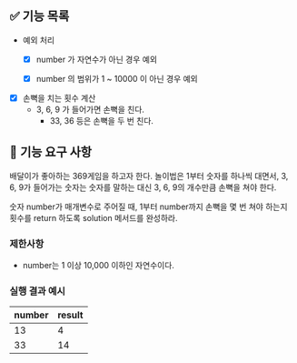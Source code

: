 ## ✅ 기능 목록

- 예외 처리
    - [x] number 가 자연수가 아닌 경우 예외
    - [x] number 의 범위가 1 ~ 10000 이 아닌 경우 예외


- [x] 손뼉을 치는 횟수 계산
    - 3, 6, 9 가 들어가면 손뼉을 친다.
        - 33, 36 등은 손뼉을 두 번 친다.

## 🚀 기능 요구 사항

배달이가 좋아하는 369게임을 하고자 한다. 놀이법은 1부터 숫자를 하나씩 대면서, 3, 6, 9가 들어가는 숫자는 숫자를 말하는 대신 3, 6, 9의 개수만큼 손뼉을 쳐야 한다.

숫자 number가 매개변수로 주어질 때, 1부터 number까지 손뼉을 몇 번 쳐야 하는지 횟수를 return 하도록 solution 메서드를 완성하라.

### 제한사항

- number는 1 이상 10,000 이하인 자연수이다.

### 실행 결과 예시

| number | result |
| --- | --- |
| 13 | 4 |
| 33 | 14 |
